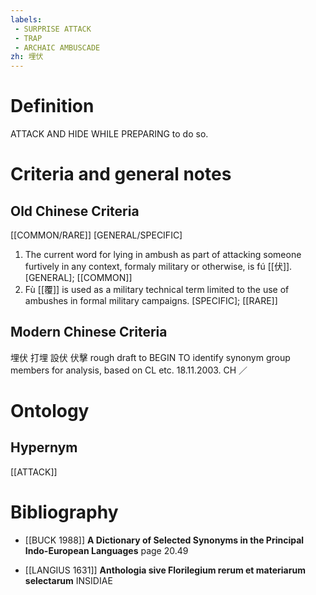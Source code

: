 ```yaml
---
labels: 
 - SURPRISE ATTACK
 - TRAP
 - ARCHAIC AMBUSCADE
zh: 埋伏
---
```


# Definition
ATTACK AND HIDE WHILE PREPARING to do so.
# Criteria and general notes
## Old Chinese Criteria
[[COMMON/RARE]]
[GENERAL/SPECIFIC]
1. The current word for lying in ambush as part of attacking someone furtively in any context, formaly military or otherwise, is fú [[伏]].
[GENERAL]; [[COMMON]]
2. Fù [[覆]] is used as a military technical term limited to the use of ambushes in formal military campaigns.
[SPECIFIC]; [[RARE]]
## Modern Chinese Criteria
埋伏
打埋
設伏
伏擊
rough draft to BEGIN TO identify synonym group members for analysis, based on CL etc. 18.11.2003. CH ／
# Ontology

## Hypernym
[[ATTACK]]
# Bibliography
- [[BUCK 1988]]
**A Dictionary of Selected Synonyms in the Principal Indo-European Languages** page 20.49

- [[LANGIUS 1631]]
**Anthologia sive Florilegium rerum et materiarum selectarum** 
INSIDIAE